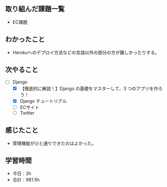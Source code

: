 ## 取り組んだ課題一覧
- EC課題

## わかったこと
- Herokuへのデプロイ方法などの言語以外の部分の方が難しかったりする。

## 次やること
- [ ] Django
   - [x] 【徹底的に解説！】Django の基礎をマスターして、3 つのアプリを作ろう！
   - [x] Django チュートリアル
   - [ ] ECサイト
   - [ ] Twitter

## 感じたこと
- 管理機能がひと通りできたのはよかった。

## 学習時間

- 今日：2h
- 合計：981.5h
